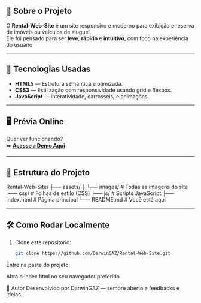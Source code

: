 ## 📖 Sobre o Projeto

O **Rental-Web-Site** é um site responsivo e moderno para exibição e reserva de imóveis ou veículos de aluguel.  
Ele foi pensado para ser **leve**, **rápido** e **intuitivo**, com foco na experiência do usuário.

---

## 🚀 Tecnologias Usadas

- **HTML5** — Estrutura semântica e otimizada.
- **CSS3** — Estilização com responsividade usando grid e flexbox.
- **JavaScript** — Interatividade, carrosséis, e animações.

---

## 🖥️ Prévia Online

Quer ver funcionando?  
➡️ [**Acesse a Demo Aqui**](https://rental-web-site.vercel.app/)

---

## 📂 Estrutura do Projeto

Rental-Web-Site/
├── assets/
│ └── images/ # Todas as imagens do site
├── css/ # Folhas de estilo (CSS)
├── js/ # Scripts JavaScript
├── index.html # Página principal
└── README.md # Você está aqui

---

## 🛠️ Como Rodar Localmente

1. Clone este repositório:
   ```bash
   git clone https://github.com/DarwinGAZ/Rental-Web-Site.git
Entre na pasta do projeto:

Abra o index.html no seu navegador preferido.

💌 Autor
Desenvolvido por DarwinGAZ — sempre aberto a feedbacks e ideias.
